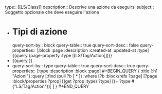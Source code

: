 type:: [[LS/Class]]
description:: Descrive una azione da eseguirsi
subject:: Soggetto opzionale che deve eseguire l'azione

- # Tipi di azione
  query-sort-by:: block
  query-table:: true
  query-sort-desc:: false
  query-properties:: [:block :page :description :created-at :updated-at :type]
  {{query (page-property :type [[LS/Tag/Action]])}}
- {{query }}
- query-sort-by:: type
  query-table:: true
  query-sort-desc:: true
  query-properties:: [:type :description :block :page]
  #+BEGIN_QUERY
  { :title [:h1 "Azioni"]
    :query [:find (pull ?b [ * ])
            :where
            [?b :block/refs ?page]
         [?page :block/properties ?prop]
  [(get ?prop :type) ?type]
  [(= ?type #{"LS/Tag/Action"})]
    ]
  }
  #+END_QUERY